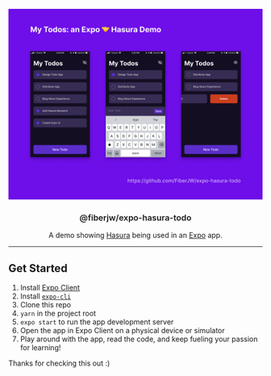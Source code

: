 <p align="center">
  <img alt="My Todos Screenshots" src="./Dribbble-Shot.png">
</p>

<h3 align="center" style="font-weight:600">
  @fiberjw/expo-hasura-todo
</h3>

<p align="center">
  A demo showing <a href="https://hasura.io">Hasura</a> being used in an <a href="https://expo.io">Expo</a> app.
</p>

---

## Get Started

1. Install [Expo Client](https://expo.io/tools#client)
1. Install [`expo-cli`](https://docs.expo.io/versions/latest/workflow/expo-cli/)
1. Clone this repo
1. `yarn` in the project root
1. `expo start` to run the app development server
1. Open the app in Expo Client on a physical device or simulator
1. Play around with the app, read the code, and keep fueling your passion for learning!

Thanks for checking this out :)
